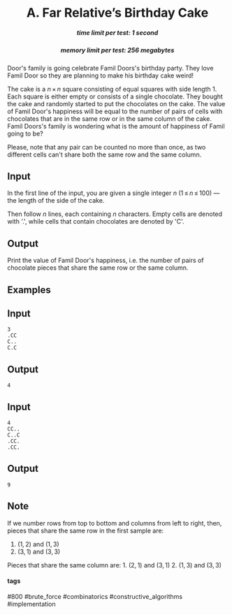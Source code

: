 <h1 style='text-align: center;'> A. Far Relative’s Birthday Cake</h1>

<h5 style='text-align: center;'>time limit per test: 1 second</h5>
<h5 style='text-align: center;'>memory limit per test: 256 megabytes</h5>

Door's family is going celebrate Famil Doors's birthday party. They love Famil Door so they are planning to make his birthday cake weird!

The cake is a *n* × *n* square consisting of equal squares with side length 1. Each square is either empty or consists of a single chocolate. They bought the cake and randomly started to put the chocolates on the cake. The value of Famil Door's happiness will be equal to the number of pairs of cells with chocolates that are in the same row or in the same column of the cake. Famil Doors's family is wondering what is the amount of happiness of Famil going to be?

Please, note that any pair can be counted no more than once, as two different cells can't share both the same row and the same column.

## Input

In the first line of the input, you are given a single integer *n* (1 ≤ *n* ≤ 100) — the length of the side of the cake.

Then follow *n* lines, each containing *n* characters. Empty cells are denoted with '.', while cells that contain chocolates are denoted by 'C'.

## Output

Print the value of Famil Door's happiness, i.e. the number of pairs of chocolate pieces that share the same row or the same column.

## Examples

## Input


```
3  
.CC  
C..  
C.C  

```
## Output


```
4  

```
## Input


```
4  
CC..  
C..C  
.CC.  
.CC.  

```
## Output


```
9  

```
## Note

If we number rows from top to bottom and columns from left to right, then, pieces that share the same row in the first sample are: 

1. (1, 2) and (1, 3)
2. (3, 1) and (3, 3)

 Pieces that share the same column are: 1. (2, 1) and (3, 1)
2. (1, 3) and (3, 3)


#### tags 

#800 #brute_force #combinatorics #constructive_algorithms #implementation 
